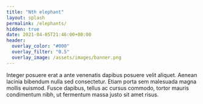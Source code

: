 ```yaml
---
title: "Nth elephant"
layout: splash
permalink: /elephants/
hidden: true
date: 2021-04-05T21:46:00+00:00
header:
  overlay_color: "#000"
  overlay_filter: "0.5"
  overlay_image: /assets/images/banner.png
---
```


Integer posuere erat a ante venenatis dapibus posuere velit aliquet. Aenean lacinia bibendum nulla sed consectetur. Etiam porta sem malesuada magna mollis euismod. Fusce dapibus, tellus ac cursus commodo, tortor mauris condimentum nibh, ut fermentum massa justo sit amet risus.